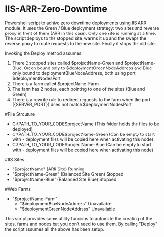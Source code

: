 IIS-ARR-Zero-Downtime
=====================

Powershell script to achive zero downtime deployments using IIS ARR module. 
It uses the Green / Blue deployment strategy: two sites and reverse proxy in front of them (ARR in this case).
Only one site is running at a time. The script deploys to the stopped site, warms it up and the 
swaps the reverse proxy to route requests to the new site. Finally it stops the old site.

Invoking the Deploy method assumes:
 1. There 2 stopped sites called $projectName-Green and $projectName-Blue. Green bound only to $deploymentGreenNodeAddress and Blue only bound to deploymentBlueNodeAddress, both using port $deploymentNodesPort
 2. There is a farm called $projectName-Farm
 3. The farm has 2 nodes, each pointing to one of the sites (Blue and Green)
 4. There is a rewrite rule to redirect requests to the farm when the port ({SERVER_PORT}) does not match $deploymentNodesPort

#File Strcuture
 - C:\PATH_TO_YOUR_CODE\$projectName        (This folder holds the files to be deployed)
 - C:\PATH_TO_YOUR_CODE\$projectName-Green  (Can be empty to start with - deployment files will be copied here when activating this node)
 - C:\PATH_TO_YOUR_CODE\$projectName-Blue   (Can be empty to start with - deployment files will be copied here when activating this node)

#IIS Sites
 - "$projectName"           (ARR Site)              Running
 - "$projectName-Green"     (Balanced Site Green)   Stopped
 - "$projectName-Blue"      (Balanced Site Blue)    Stopped

#Web Farms
 - "$projectName-Farm"  
   - "$deploymentBlueNodeAddress"     Unavailable
   - "$deploymentGreenNodeAddress"    Unavailable

This script provides some utility funcions to automate the creating of the sites, farms and nodes
but you don't need to use them. By calling "Deploy" the script assumes all the above has been setup.

